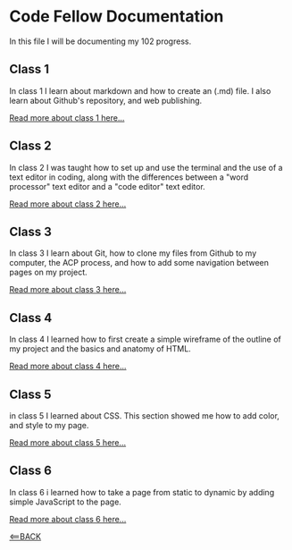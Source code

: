 # Code Fellow Documentation

In this file I will be documenting my 102 progress.

## Class 1

In class 1 I learn about markdown and how to create an (.md) file. I also learn about Github's repository, and web publishing.

[Read more about class 1 here...](class1reading.md)

## Class 2

In class 2 I was taught how to set up and use the terminal and the use of a text editor in coding, along with the differences between a "word processor" text editor and a "code editor" text editor.

[Read more about class 2 here...](class2reading.md)

## Class 3

In class 3 I learn about Git, how to clone my files from Github to my computer, the ACP process, and how to add some navigation between pages on my project.

[Read more about class 3 here...](class3reading.md)

## Class 4

In class 4 I learned how to first create a simple wireframe of the outline of my project and the basics and anatomy of HTML.

[Read more about class 4 here...](class4reading.md)

## Class 5

in class 5 I learned about CSS. This section showed me how to add color, and style to my page.

[Read more about class 5 here...](class5reading.md)

## Class 6

In class 6 i learned how to take a page from static to dynamic by adding simple JavaScript to the page.

[Read more about class 6 here...](class6reading.md)

[<==BACK](README.md)

